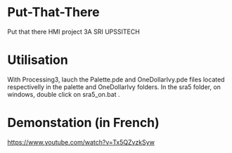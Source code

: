 # Put-That-There
Put that there HMI project 3A SRI UPSSITECH

# Utilisation

With Processing3, lauch the Palette.pde and OneDollarIvy.pde files located respectivelly in the palette and OneDollarIvy folders. In the sra5 folder, on windows, double click on sra5_on.bat . 

# Demonstation (in French)

https://www.youtube.com/watch?v=Tx5QZvzkSyw
